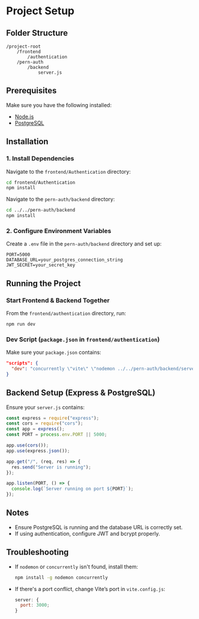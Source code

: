# Project Setup

## Folder Structure

```
/project-root
    /frontend
        /authentication
    /pern-auth
        /backend
            server.js
```

## Prerequisites

Make sure you have the following installed:

- [Node.js](https://nodejs.org/)
- [PostgreSQL](https://www.postgresql.org/)

## Installation

### 1. Install Dependencies

Navigate to the `frontend/Authentication` directory:

```sh
cd frontend/Authentication
npm install
```

Navigate to the `pern-auth/backend` directory:

```sh
cd ../../pern-auth/backend
npm install
```

### 2. Configure Environment Variables

Create a `.env` file in the `pern-auth/backend` directory and set up:

```env
PORT=5000
DATABASE_URL=your_postgres_connection_string
JWT_SECRET=your_secret_key
```

## Running the Project

### Start Frontend & Backend Together

From the `frontend/authentication` directory, run:

```sh
npm run dev
```

### Dev Script (`package.json` in `frontend/authentication`)

Make sure your `package.json` contains:

```json
"scripts": {
  "dev": "concurrently \"vite\" \"nodemon ../../pern-auth/backend/server.js\""
}
```

## Backend Setup (Express & PostgreSQL)

Ensure your `server.js` contains:

```js
const express = require("express");
const cors = require("cors");
const app = express();
const PORT = process.env.PORT || 5000;

app.use(cors());
app.use(express.json());

app.get("/", (req, res) => {
  res.send("Server is running");
});

app.listen(PORT, () => {
  console.log(`Server running on port ${PORT}`);
});
```

## Notes

- Ensure PostgreSQL is running and the database URL is correctly set.
- If using authentication, configure JWT and bcrypt properly.

## Troubleshooting

- If `nodemon` or `concurrently` isn't found, install them:
  ```sh
  npm install -g nodemon concurrently
  ```
- If there's a port conflict, change Vite’s port in `vite.config.js`:
  ```js
  server: {
    port: 3000;
  }
  ```

